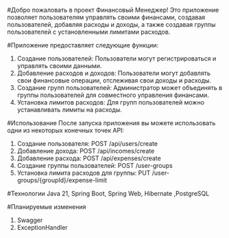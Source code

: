 #Добро пожаловать в проект Финансовый Менеджер! 
Это приложение позволяет пользователям управлять своими финансами, создавая пользователей, добавляя расходы и доходы, а также создавая группы пользователей с установленными лимитами расходов.

#Приложение предоставляет следующие функции:
  1. Создание пользователей: Пользователи могут регистрироваться и управлять своими данными. 
  2. Добавление расходов и доходов: Пользователи могут добавлять свои финансовые операции, отслеживая свои доходы и расходы. 
  3. Создание групп пользователей: Администратор может объединять в группы пользователей для совместного управления финансами. 
  4. Установка лимитов расходов: Для групп пользователей можно устанавливать лимиты на расходы.

#Использование
После запуска приложения вы можете использовать одни из некоторых конечных точек API:
1. Создание пользователя: POST /api/users/create 
2. Добавление дохода: POST /api/incomes/create 
3. Добавление расхода: POST /api/expenses/create 
4. Создание группы пользователей: POST /user-groups 
5. Установка лимита расходов для группы: PUT /user-groups/{groupId}/expense-limit

#Технологии
Java 21, Spring Boot, Spring Web, Hibernate ,PostgreSQL 

#Планируемые изменения
1. Swagger
2. ExceptionHandler

